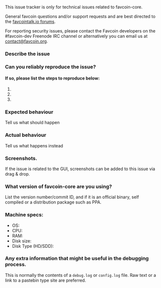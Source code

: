 <!--- Remove sections that do not apply -->

This issue tracker is only for technical issues related to favcoin-core.

General favcoin questions and/or support requests and are best directed to the [favcointalk.io forums](https://favcointalk.io/).

For reporting security issues, please contact the Favcoin developers on the #favcoin-dev Freenode IRC channel or alternatively you can email us at contact@favcoin.org.

### Describe the issue

### Can you reliably reproduce the issue?
#### If so, please list the steps to reproduce below:
1.
2.
3.

### Expected behaviour
Tell us what should happen

### Actual behaviour
Tell us what happens instead

### Screenshots.
If the issue is related to the GUI, screenshots can be added to this issue via drag & drop.

### What version of favcoin-core are you using?
List the version number/commit ID, and if it is an official binary, self compiled or a distribution package such as PPA.

### Machine specs:
- OS:
- CPU:
- RAM:
- Disk size:
- Disk Type (HD/SDD):

### Any extra information that might be useful in the debugging process.
This is normally the contents of a `debug.log` or `config.log` file. Raw text or a link to a pastebin type site are preferred.
